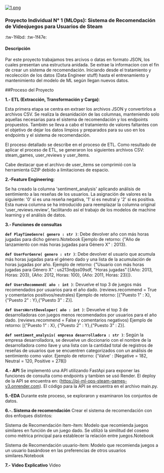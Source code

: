 [![1.png](https://i.postimg.cc/zGsDyTXW/1.png)](https://postimg.cc/zykYMbhX)

### Proyecto Individual N° 1 (MLOps): Sistema de Recomendación de Videojuegos para Usuarios de Steam

:tw-1f4bd: :tw-1f47e:

#### Descripción

Par este proyecto trabajamos tres arcivos o datas en formato JSON, los cuales presentan una estructura anidada. Se extrae la informacion con el fin de crear un sistema de recomendación. Iniciando desde el tratamiento y recolección de los datos (Data Engineer stuff) hasta el entrenamiento y mantenimiento del modelo de ML según llegan nuevos datos.

##Proceso del Proyecto

**1.- ETL (Extracción, Transformación y Carga)**:

Esta primera etapa se centra en extraer los archivos JSON y convertirlos a archivos CSV. Se realiza la desanidación de las columnas, manteniendo solo aquellas necesarias para el sistema de recomendación y los endpoints propuestos. También se lleva a cabo el tratamiento de valores faltantes con el objetivo de dejar los datos limpios y preparados para su uso en los endpoints y el sistema de recomendación.

El proceso detallado se describe en el proceso de ETL. Como resultado de aplicar el proceso de ETL, se generaron los siguientes archivos CSV: steam_games, user_reviews y user_items.

Cabe destacar que el archivo de user_items se comprimió con la herramienta GZIP debido a limitaciones de espacio.

**2.-Feature Engineering**:

Se ha creado la columna 'sentiment_analysis' aplicando análisis de sentimiento a las reseñas de los usuarios. La asignación de valores es la siguiente: '0' si es una reseña negativa, '1' si es neutral y '2' si es positiva. Esta nueva columna se ha introducido para reemplazar la columna original 'user_reviews.review', facilitando así el trabajo de los modelos de machine learning y el análisis de datos.

**3.- Funciones de consultas**

**`def PlayTimeGenre( genero : str )`**: Debe devolver año con más horas jugadas para dicho género.Notebook
Ejemplo de retorno: {"Año de lanzamiento con más horas jugadas para Género X" : 2013}.

**`def UserForGenre( genero : str )`**: Debe devolver el usuario que acumula más horas jugadas para el género dado y una lista de la acumulación de horas jugadas por año.
Ejemplo de retorno: {"Usuario con más horas jugadas para Género X" : us213ndjss09sdf, "Horas jugadas":[{Año: 2013, Horas: 203}, {Año: 2012, Horas: 100}, {Año: 2011, Horas: 23}]}.

**`def UsersRecommend( año : int )`**: Devuelve el top 3 de juegos más recomendados por usuarios para el año dado. (reviews.recommend = True y comentarios positivos/neutrales)
Ejemplo de retorno: [{"Puesto 1" : X}, {"Puesto 2" : Y},{"Puesto 3" : Z}].

**`def UsersWorstDeveloper( año : int )`**: Devuelve el top 3 de desarrolladoras con juegos menos recomendados por usuarios para el año dado. (reviews.recommend = False y comentarios negativos)
Ejemplo de retorno: [{"Puesto 1" : X}, {"Puesto 2" : Y},{"Puesto 3" : Z}].

**`def sentiment_analysis( empresa desarrolladora : str )`**: Según la empresa desarrolladora, se devuelve un diccionario con el nombre de la desarrolladora como llave y una lista con la cantidad total de registros de reseñas de usuarios que se encuentren categorizados con un análisis de sentimiento como valor.
Ejemplo de retorno: {'Valve' : [Negative = 182, Neutral = 120, Positive = 278]}

**4.- API**
Se implementó una API utilizando FastApi para exponer las funciones de consulta como endpoints y tambien se usó Render. El deploy de la API se encuentra en: (https://pi-ml-ops-steam-games-v3.onrender.com). El código para la API se encuentra en el archivo main.py.

**5.-EDA**
Durante este proceso, se exploraron y examinaron los conjuntos de datos.

**6.-. Sistema de recomendación**
Crear el sistema de recomendación con dos enfoques distintos:

Sistema de Recomendación ítem-ítem: Modelo que recomienda juegos similares en función de un juego dado. Se utilizó la similitud del coseno como métrica principal para establecer la relación entre juegos.Notebook

Sistema de Recomendación usuario-ítem: Modelo que recomienda juegos a un usuario basándose en las preferencias de otros usuarios similares.Notebook

**7.- Video Explicativo**
Video
